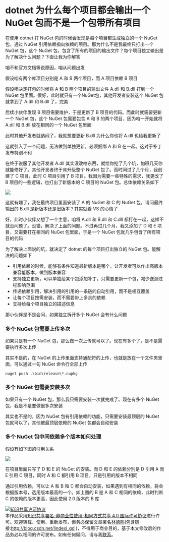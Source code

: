 # dotnet 为什么每个项目都会输出一个 NuGet 包而不是一个包带所有项目

在使用 dotnet 打 NuGet 包的时候会发现是每个项目都生成独立的一个 NuGet 包，通过 NuGet 引用依赖指向依赖的项目。那为什么不是我最终只打出一个 NuGet 包，这个 NuGet 包，包含了所有的项目的输出文件？每个项目独立输出是为了解决什么问题？下面让我为你解答

<!--more-->
<!-- CreateTime:6/19/2020 8:52:15 AM -->

<!-- 发布 -->

咱不和官方文档等说原因，咱从问题出发

假设咱有两个库项目分别是 A 和 B 两个项目，而 A 项目依赖 B 项目

假设咱决定打包的时候将 A 和 B 两个项目的输出文件 A.dll 和 B.dll 打到一个 NuGet 包里面。很好，此时就只有一个NuGet包，其他开发者安装这个 NuGet 包就拿到了 A.dll 和 B.dll 了，完美

后续小伙伴发现 B 项目需要维护，于是更新了 B 项目的代码。而此时就需要更新一个 NuGet 包，这个 NuGet 包需要包含 A 和 B 的两个项目，因为咱一开始就将 A.dll 和 B.dll 放在相同的一个 NuGet 包里面

此时其他开发者就纳闷了，我就想要更新 B.dll 为什么你也将 A.dll 也给我更新了

这就引入了一个问题，无法做到单独更新，必须捆绑 A 和 B 在一起。这对于补丁发布特别不利

在终于说服了其他开发者 A.dll 其实没改啥东西，就给你挖了几个坑，加班几天你就能修好了。其他开发者终于肯升级整个 NuGet 包了。而时间过了几个月，我创建了 C 项目，此时 C 项目引用了 B 项目。我因为需要一些特殊的需求，我更改了 B 项目的一些逻辑，也打出了新版本的 C 项目的 NuGet 包。总体依赖关系如下

<!-- ![](image/dotnet 为什么每个项目都会输出一个 NuGet 包而不是一个包带所有项目/dotnet 为什么每个项目都会输出一个 NuGet 包而不是一个包带所有项目0.png) -->

![](http://image.acmx.xyz/lindexi%2F202061992153740.jpg)

这就有趣了，我在最终项目里面安装了 A 的 NuGet 和 C 的 NuGet 包，请问最终输出的 B.dll 是新版本还是旧版本？其实就看 VS 的心情了

好，此时小伙伴又想了一个主意，咱将 A.dll 和 B.dll 和 C.dll 都打在一起，这样不就没问题了。没错，解决了上面的问题。不过再过几个月，我又添加了 D 和 E 项目，又需要打在相同的 NuGet 包里面，于是一个 NuGet 包就几乎包含了所有项目的代码

为了解决上面说的坑，就决定了 dotnet 的每个项目打出独立的 NuGet 包。能解决的问题如下

- 引用依赖的时候，能够有条件知道最新版本是哪个。让开发者可以作出高版本兼容低版本，做到版本兼容
- 支持独立更新，可以单独给某个包添加补丁，只需要更新一个包，减少送测过程影响范围
- 传递依赖引用，解决引用的引用的一条链的自动引用，而不是相互覆盖
- 让每个项目按需安装，而不需要带上多余的依赖
- 支持给每个项目独立的描述信息

那小伙伴是不是会问，如果独立拆开多个 NuGet 会有什么问题

### 多个 NuGet 包需要上传多次

如果只是有一个 NuGet 包，那么做一次上传就可以了。现在有多个了，是不是需要执行多次上传

其实不是的，在 NuGet 的上传里面支持通配符的上传，也就是放在一个文件夹里面，可以通过一句 NuGet 命令行全部上传

```
nuget push .\bin\release\*.nupkg
```

### 多个 NuGet 包需要安装多次

如果只有一个 NuGet 包，那么我只需要安装一次就完成了。现在有多个 NuGet 包，我是不是要做很多次安装

其实也不是的，因为 NuGet 包有引用依赖的功能，只需要安装最顶层的 NuGet 包就可以了，其他被最顶层依赖的 NuGet 包都会自动安装

### 多个 NuGet 包中间依赖多个版本如何处理

假设有如下图的引用关系

<!-- ![](image/dotnet 为什么每个项目都会输出一个 NuGet 包而不是一个包带所有项目/dotnet 为什么每个项目都会输出一个 NuGet 包而不是一个包带所有项目1.png) -->

![](http://image.acmx.xyz/lindexi%2F2020619916207765.jpg)

在项目里面只写了 D 和 E 的 NuGet 的安装。而 D 和 E 的依赖分别是 D 引用 A 而 E 引用 C 项目，同时 A 和 C 都引用 B 项目，只是引用的版本不相同

通过引用依赖，可以让 A 和 B 和 C 都会自动安装，如果遇到有相同的依赖，将会根据版本号，选用版本最高的一个。如上图的 B 是 A 和 C 相同的依赖，此时判断 C 的依赖的版本更高，因此使用 2.0 版本的 B 库

<a rel="license" href="http://creativecommons.org/licenses/by-nc-sa/4.0/"><img alt="知识共享许可协议" style="border-width:0" src="https://licensebuttons.net/l/by-nc-sa/4.0/88x31.png" /></a><br />本作品采用<a rel="license" href="http://creativecommons.org/licenses/by-nc-sa/4.0/">知识共享署名-非商业性使用-相同方式共享 4.0 国际许可协议</a>进行许可。欢迎转载、使用、重新发布，但务必保留文章署名[林德熙](http://blog.csdn.net/lindexi_gd)(包含链接:http://blog.csdn.net/lindexi_gd )，不得用于商业目的，基于本文修改后的作品务必以相同的许可发布。如有任何疑问，请与我[联系](mailto:lindexi_gd@163.com)。
